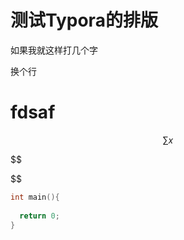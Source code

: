 <title>123</title>

# 测试Typora的排版

如果我就这样打几个字

换个行

# fdsaf

$$
\sum x
$$

$$

$$

```c++
int main(){
  
  return 0;
}
```

